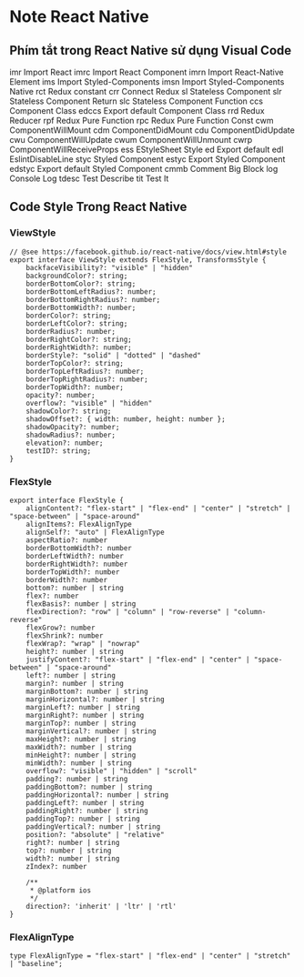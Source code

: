 # Note React Native

## Phím tắt trong React Native sử dụng Visual Code

imr	Import React
imrc	Import React Component
imrn	Import React-Native Element
ims	Import Styled-Components
imsn	Import Styled-Components Native
rct	Redux constant
crr	Connect Redux
sl	Stateless Component
slr	Stateless Component Return
slc	Stateless Component Function
ccs	Component Class
edccs	Export default Component Class
rrd	Redux Reducer
rpf	Redux Pure Function
rpc	Redux Pure Function Const
cwm	ComponentWillMount
cdm	ComponentDidMount
cdu	ComponentDidUpdate
cwu	ComponentWillUpdate
cwum	ComponentWillUnmount
cwrp	ComponentWillReceiveProps
ess	EStyleSheet Style
ed	Export default
edl	EslintDisableLine
styc	Styled Component
estyc	Export Styled Component
edstyc	Export default Styled Component
cmmb	Comment Big Block
log	Console Log
tdesc	Test Describe
tit	Test It

## Code Style Trong React Native
### ViewStyle
~~~~
// @see https://facebook.github.io/react-native/docs/view.html#style
export interface ViewStyle extends FlexStyle, TransformsStyle {
    backfaceVisibility?: "visible" | "hidden"
    backgroundColor?: string;
    borderBottomColor?: string;
    borderBottomLeftRadius?: number;
    borderBottomRightRadius?: number;
    borderBottomWidth?: number;
    borderColor?: string;
    borderLeftColor?: string;
    borderRadius?: number;
    borderRightColor?: string;
    borderRightWidth?: number;
    borderStyle?: "solid" | "dotted" | "dashed"
    borderTopColor?: string;
    borderTopLeftRadius?: number;
    borderTopRightRadius?: number;
    borderTopWidth?: number;
    opacity?: number;
    overflow?: "visible" | "hidden"
    shadowColor?: string;
    shadowOffset?: { width: number, height: number };
    shadowOpacity?: number;
    shadowRadius?: number;
    elevation?: number;
    testID?: string;
}
~~~~ 

### FlexStyle
~~~~
export interface FlexStyle {
    alignContent?: "flex-start" | "flex-end" | "center" | "stretch" | "space-between" | "space-around"
    alignItems?: FlexAlignType
    alignSelf?: "auto" | FlexAlignType
    aspectRatio?: number
    borderBottomWidth?: number
    borderLeftWidth?: number
    borderRightWidth?: number
    borderTopWidth?: number
    borderWidth?: number
    bottom?: number | string
    flex?: number
    flexBasis?: number | string
    flexDirection?: "row" | "column" | "row-reverse" | "column-reverse"
    flexGrow?: number
    flexShrink?: number
    flexWrap?: "wrap" | "nowrap"
    height?: number | string
    justifyContent?: "flex-start" | "flex-end" | "center" | "space-between" | "space-around"
    left?: number | string
    margin?: number | string
    marginBottom?: number | string
    marginHorizontal?: number | string
    marginLeft?: number | string
    marginRight?: number | string
    marginTop?: number | string
    marginVertical?: number | string
    maxHeight?: number | string
    maxWidth?: number | string
    minHeight?: number | string
    minWidth?: number | string
    overflow?: "visible" | "hidden" | "scroll"
    padding?: number | string
    paddingBottom?: number | string
    paddingHorizontal?: number | string
    paddingLeft?: number | string
    paddingRight?: number | string
    paddingTop?: number | string
    paddingVertical?: number | string
    position?: "absolute" | "relative"
    right?: number | string
    top?: number | string
    width?: number | string
    zIndex?: number

    /**
     * @platform ios
     */
    direction?: 'inherit' | 'ltr' | 'rtl'
}
~~~~
### FlexAlignType
~~~~
type FlexAlignType = "flex-start" | "flex-end" | "center" | "stretch" | "baseline";
~~~~



